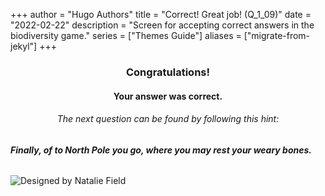 +++
author = "Hugo Authors"
title = "Correct! Great job! (Q_1_09)"
date = "2022-02-22"
description = "Screen for accepting correct answers in the biodiversity game."
series = ["Themes Guide"]
aliases = ["migrate-from-jekyl"]
+++

### <center> Congratulations! </center>
#### <center> Your answer was correct. 


###### <center> The next question can be found by following this hint: </center>
###### **Finally, of to North Pole you go, where you may rest your weary bones.**


![Designed by Natalie Field](/img/nucifraga.jpg)

